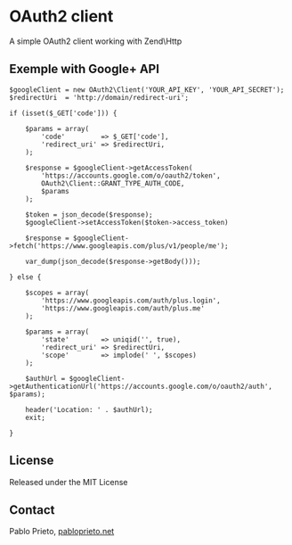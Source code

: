 # OAuth2 client

A simple OAuth2 client working with Zend\Http

## Exemple with Google+ API

    $googleClient = new OAuth2\Client('YOUR_API_KEY', 'YOUR_API_SECRET');
    $redirectUri  = 'http://domain/redirect-uri';

    if (isset($_GET['code'])) {

        $params = array(
            'code'         => $_GET['code'],
            'redirect_uri' => $redirectUri,
        );

        $response = $googleClient->getAccessToken(
            'https://accounts.google.com/o/oauth2/token',
            OAuth2\Client::GRANT_TYPE_AUTH_CODE,
            $params
        );

        $token = json_decode($response);
        $googleClient->setAccessToken($token->access_token)

        $response = $googleClient->fetch('https://www.googleapis.com/plus/v1/people/me');

        var_dump(json_decode($response->getBody()));

    } else {

        $scopes = array(
            'https://www.googleapis.com/auth/plus.login',
            'https://www.googleapis.com/auth/plus.me'
        );

        $params = array(
            'state'        => uniqid('', true),
            'redirect_uri' => $redirectUri,
            'scope'        => implode(' ', $scopes)
        );

        $authUrl = $googleClient->getAuthenticationUrl('https://accounts.google.com/o/oauth2/auth', $params);

        header('Location: ' . $authUrl);
        exit;

    }

## License

Released under the MIT License

## Contact

Pablo Prieto, [pabloprieto.net](http://pabloprieto.net/)

